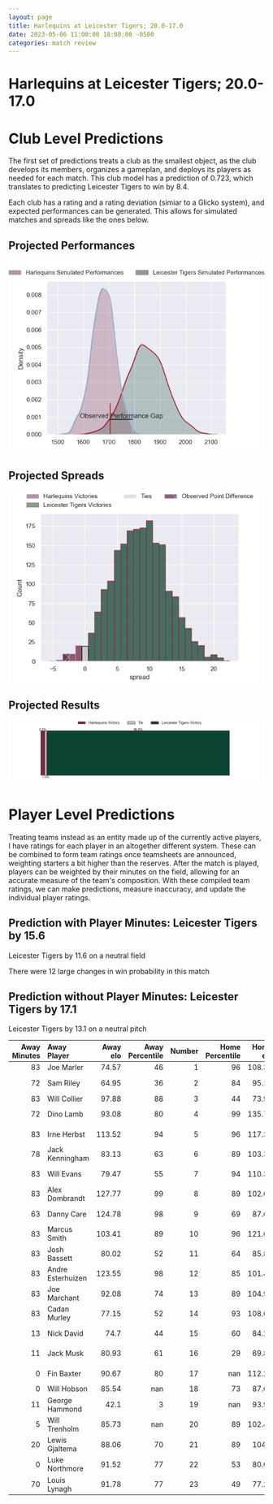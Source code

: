```yaml
---  
layout: page  
title: Harlequins at Leicester Tigers; 20.0-17.0  
date: 2023-05-06 11:00:00 18:00:00 -0500  
categories: match review  
---
```

# Harlequins at Leicester Tigers; 20.0-17.0

# Club Level Predictions


The first set of predictions treats a club as the smallest object, as the club develops its members, organizes a gameplan, and deploys its players as needed for each match. This club model has a prediction of 0.723, which translates to predicting Leicester Tigers to win by 8.4.

Each club has a rating and a rating deviation (simiar to a Glicko system), and expected performances can be generated. This allows for simulated matches and spreads like the ones below.
## Projected Performances


![Projected Performances](plots/performances_2023-05-06-LeicesterTigers-Harlequins.png)
## Projected Spreads


![Projected Spreads](plots/spreads_2023-05-06-LeicesterTigers-Harlequins.png)
## Projected Results


![Projected Results](plots/resultbar_2023-05-06-LeicesterTigers-Harlequins.png)
# Player Level Predictions


Treating teams instead as an entity made up of the currently active players, I have ratings for each player in an altogether different system. These can be combined to form team ratings once teamsheets are announced, weighting starters a bit higher than the reserves. After the match is played, players can be weighted by their minutes on the field, allowing for an accurate measure of the team's composition. With these compiled team ratings, we can make predictions, measure inaccuracy, and update the individual player ratings.
## Prediction with Player Minutes: Leicester Tigers by 15.6


Leicester Tigers by 11.6 on a neutral field

There were 12 large changes in win probability in this match
## Prediction without Player Minutes: Leicester Tigers by 17.1


Leicester Tigers by 13.1 on a neutral pitch



|   Away Minutes | Away Player       |   Away elo |   Away Percentile |   Number |   Home Percentile |   Home elo | Home Player         |   Home Minutes |
|---------------:|:------------------|-----------:|------------------:|---------:|------------------:|-----------:|:--------------------|---------------:|
|             83 | Joe Marler        |      74.57 |                46 |        1 |                96 |     108.33 | Tom West            |             48 |
|             72 | Sam Riley         |      64.95 |                36 |        2 |                84 |      95.16 | Julian Montoya      |             48 |
|             83 | Will Collier      |      97.88 |                88 |        3 |                44 |      73.99 | Dan Cole            |             48 |
|             72 | Dino Lamb         |      93.08 |                80 |        4 |                99 |     135.77 | Harry Wells         |             83 |
|             83 | Irne Herbst       |     113.52 |                94 |        5 |                96 |     117.32 | Cameron Henderson   |             70 |
|             78 | Jack Kenningham   |      83.13 |                63 |        6 |                89 |     103.32 | Hanro Liebenberg    |             83 |
|             83 | Will Evans        |      79.47 |                55 |        7 |                94 |     110.37 | Tommy Reffell       |             83 |
|             83 | Alex Dombrandt    |     127.77 |                99 |        8 |                89 |     102.04 | Jasper Wiese        |             48 |
|             63 | Danny Care        |     124.78 |                98 |        9 |                69 |      87.68 | Ben Youngs          |             51 |
|             83 | Marcus Smith      |     103.41 |                89 |       10 |                96 |     121.66 | Handre Pollard      |             65 |
|             83 | Josh Bassett      |      80.02 |                52 |       11 |                64 |      85.82 | Harry Potter        |             83 |
|             83 | Andre Esterhuizen |     123.55 |                98 |       12 |                85 |     101.49 | Dan Kelly           |             83 |
|             83 | Joe Marchant      |      92.08 |                74 |       13 |                89 |     104.99 | Guy Porter          |             70 |
|             83 | Cadan Murley      |      77.15 |                52 |       14 |                93 |     108.62 | Chris Ashton        |             83 |
|             13 | Nick David        |      74.7  |                44 |       15 |                60 |      84.26 | Mike Brown          |             83 |
|             11 | Jack Musk         |      80.93 |                61 |       16 |                29 |      69.83 | Charlie Clare       |             35 |
|              0 | Fin Baxter        |      90.67 |                80 |       17 |               nan |     112.29 | Francois van Wyk    |             35 |
|              0 | Will Hobson       |      85.54 |               nan |       18 |                73 |      87.68 | Joe Heyes           |             35 |
|             11 | George Hammond    |      42.1  |                 3 |       19 |               nan |      93.92 | Finn Carnduff       |             13 |
|              5 | Will Trenholm     |      85.73 |               nan |       20 |                89 |     102.42 | Olly Cracknell      |             35 |
|             20 | Lewis Gjaltema    |      88.06 |                70 |       21 |                89 |     104.6  | Jack van Poortvliet |             32 |
|              0 | Luke Northmore    |      91.52 |                77 |       22 |                53 |      80.03 | Jimmy Gopperth      |             18 |
|             70 | Louis Lynagh      |      91.78 |                77 |       23 |                49 |      77.27 | Matt Scott          |             13 |

